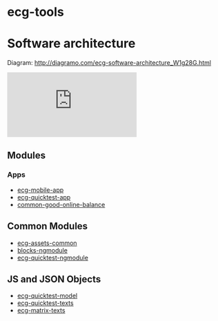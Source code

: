 ecg-tools
=========

# Software architecture

Diagram: http://diagramo.com/ecg-software-architecture_W1g28G.html

![ECG Tools - Software architecture](http://diagramo.com/editor/raster.php?hash=W1g28G&type=png)

## Modules

### Apps

- [ecg-mobile-app](https://github.com/ecogood/ecg-mobile-app)
- [ecg-quicktest-app](https://github.com/ecogood/ecg-quicktest-app)
- [common-good-online-balance](https://github.com/sinnwerkstatt/common-good-online-balance)

## Common Modules

- [ecg-assets-common](https://github.com/ecogood/ecg-assets-common)
- [blocks-ngmodule](https://github.com/ecogood/blocks-ngmodule)
- [ecg-quicktest-ngmodule](https://github.com/ecogood/ecg-quicktest-ngmodule)

## JS and JSON Objects

- [ecg-quicktest-model](https://github.com/ecogood/ecg-quicktest-model)
- [ecg-quicktest-texts](https://github.com/ecogood/ecg-quicktest-texts)
- [ecg-matrix-texts](https://github.com/ecogood/ecg-matrix-texts)

